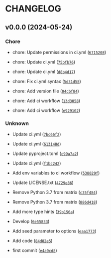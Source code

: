 # CHANGELOG



## v0.0.0 (2024-05-24)

### Chore

* chore: Update permissions in ci.yml ([`6715208`](https://github.com/fkapsahili/random-slugs/commit/67152083f1434de76b6c253ae6044570070da793))

* chore: Update ci.yml ([`75bfb76`](https://github.com/fkapsahili/random-slugs/commit/75bfb76cf3d1b2db822e98cf356643f0b46bc4d5))

* chore: Update ci.yml ([`d8b4d17`](https://github.com/fkapsahili/random-slugs/commit/d8b4d173c38cded051e75216fd77522a0f68626c))

* chore: Fix ci.yml syntax ([`5d31d58`](https://github.com/fkapsahili/random-slugs/commit/5d31d58acec8f4f5513d4dd49a024b52715bdde2))

* chore: Add version file ([`04cbf84`](https://github.com/fkapsahili/random-slugs/commit/04cbf84112e9c7d203e63daf693898f522e7d2e0))

* chore: Add ci workflow ([`13d3058`](https://github.com/fkapsahili/random-slugs/commit/13d3058afa81b915209e7f598d49d390e562fc57))

* chore: Add ci workflow ([`e929102`](https://github.com/fkapsahili/random-slugs/commit/e92910223012f398905a0db2dfc5f6efb5a50c11))

### Unknown

* Update ci.yml ([`7bc66f2`](https://github.com/fkapsahili/random-slugs/commit/7bc66f2b106b5f44c23b1d9f860e43916dbe244a))

* Update ci.yml ([`613148d`](https://github.com/fkapsahili/random-slugs/commit/613148de09354f2c516f8f9a82ad2d9bc9c1f098))

* Update pyproject.toml ([`c99a7a2`](https://github.com/fkapsahili/random-slugs/commit/c99a7a22abbd64bdc6e02fb328f4f818509fbacf))

* Update ci.yml ([`f1bc242`](https://github.com/fkapsahili/random-slugs/commit/f1bc242899b5bf794e73e9bed5051d158aff1388))

* Add env variables to ci workflow ([`538029f`](https://github.com/fkapsahili/random-slugs/commit/538029f818ecca856cdae9dab8df8f37e52081b4))

* Update LICENSE.txt ([`4729e86`](https://github.com/fkapsahili/random-slugs/commit/4729e86ae59db28ac60c3cab9430c3b3355dfc4d))

* Remove Python 3.7 from matrix ([`c35f484`](https://github.com/fkapsahili/random-slugs/commit/c35f48424029490b6ab4376849c6dcbc65e081e4))

* Remove Python 3.7 from matrix ([`886d418`](https://github.com/fkapsahili/random-slugs/commit/886d418b94d546981806e17c2ffd32207e0d2cfa))

* Add more type hints ([`39b156a`](https://github.com/fkapsahili/random-slugs/commit/39b156ac98a49e9071cd2fdd9205519d171bfb13))

* Develop ([`6e55833`](https://github.com/fkapsahili/random-slugs/commit/6e55833d387a690ff06535ade42761a269648a2f))

* Add seed parameter to options ([`eaa1773`](https://github.com/fkapsahili/random-slugs/commit/eaa1773e1b0df38eb013ddaa01b82965027cf4bf))

* Add code ([`84d82e5`](https://github.com/fkapsahili/random-slugs/commit/84d82e5cf471bd89455297f49bbcde4b344de80a))

* first commit ([`e4a0cd8`](https://github.com/fkapsahili/random-slugs/commit/e4a0cd86bb3f68613e43234a615c5733e268ea95))
